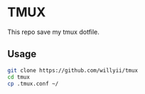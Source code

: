 # TMUX

This repo save my tmux dotfile. 

## Usage

```bash
git clone https://github.com/willyii/tmux
cd tmux
cp .tmux.conf ~/
```
